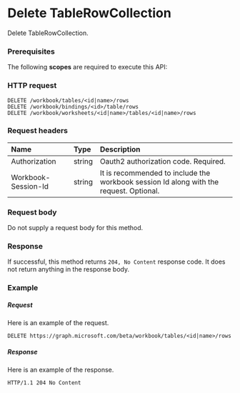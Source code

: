 # Delete TableRowCollection

Delete TableRowCollection.
### Prerequisites
The following **scopes** are required to execute this API: 
### HTTP request
<!-- { "blockType": "ignored" } -->
```http
DELETE /workbook/tables/<id|name>/rows
DELETE /workbook/bindings/<id>/table/rows
DELETE /workbook/worksheets/<id|name>/tables/<id|name>/rows

```
### Request headers
| Name       | Type | Description|
|:---------------|:--------|:----------|
| Authorization  |string | Oauth2 authorization code. Required.| 
| Workbook-Session-Id  |string |It is recommended to include the workbook session Id along with the request. Optional.|

### Request body
Do not supply a request body for this method.


### Response
If successful, this method returns `204, No Content` response code. It does not return anything in the response body.

### Example
##### Request
Here is an example of the request.
<!-- {
  "blockType": "request",
  "name": "delete_tablerowcollection"
}-->
```http
DELETE https://graph.microsoft.com/beta/workbook/tables/<id|name>/rows
```
##### Response
Here is an example of the response.
<!-- {
  "blockType": "response",
  "truncated": false
} -->
```http
HTTP/1.1 204 No Content
```

<!-- uuid: 8fcb5dbc-d5aa-4681-8e31-b001d5168d79
2015-10-25 14:57:30 UTC -->
<!-- {
  "type": "#page.annotation",
  "description": "Delete TableRowCollection",
  "keywords": "",
  "section": "documentation",
  "tocPath": ""
}-->